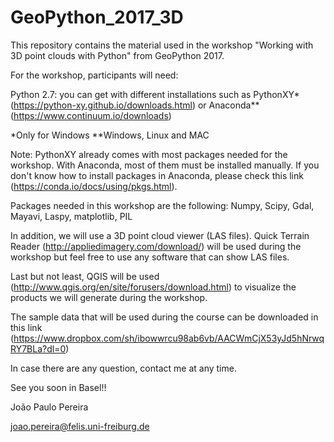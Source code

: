 # GeoPython_2017_3D
This repository contains the material used in the workshop "Working with 3D point clouds with Python" from GeoPython 2017.

For the workshop, participants will need:

Python 2.7: you can get with different installations such as PythonXY* (https://python-xy.github.io/downloads.html) or Anaconda** (https://www.continuum.io/downloads) 

*Only for Windows
**Windows, Linux and MAC

Note: PythonXY already comes with most packages needed for the workshop. With Anaconda, most of them must be installed manually. If you don't know how to install packages in Anaconda, please check this link (https://conda.io/docs/using/pkgs.html).

Packages needed in this workshop are the following:
	Numpy,
	Scipy,
	Gdal,
	Mayavi,
	Laspy,
	matplotlib,
	PIL

In addition, we will use a 3D point cloud viewer (LAS files). Quick Terrain Reader (http://appliedimagery.com/download/) will be used during the workshop but feel free	to use any software that can show LAS files.

Last but not least, QGIS will be used (http://www.qgis.org/en/site/forusers/download.html) to visualize the products we will generate during the workshop.

The sample data that will be used during the course can be downloaded in this link (https://www.dropbox.com/sh/ibowwrcu98ab6vb/AACWmCjX53yJd5hNrwqRY7BLa?dl=0)

In case there are any question, contact me at any time.

See you soon in Basel!!

João Paulo Pereira

joao.pereira@felis.uni-freiburg.de
